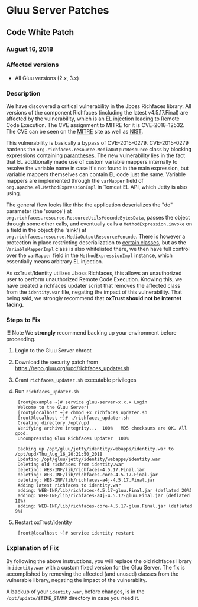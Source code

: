 # Gluu Server Patches

## Code White Patch
### August 16, 2018

### Affected versions
- All Gluu versions (2.x, 3.x)

### Description
We have discovered a critical vulnerability in the Jboss Richfaces library. All versions of the component Richfaces (including the latest v4.5.17.Final) are affected by the vulnerability, which is an EL injection leading to Remote Code Execution. The CVE assignment to MITRE for it is CVE-2018-12532. The CVE can be seen on the [MITRE](http://cve.mitre.org/cgi-bin/cvename.cgi?name=CVE-2018-12532) site as well as [NIST](https://nvd.nist.gov/vuln/detail/CVE-2018-12532). 

This vulnerability is basically a bypass of CVE-2015-0279. CVE-2015-0279 hardens the `org.richfaces.resource.MediaOutputResource` class by blocking expressions containing [parantheses](https://github.com/richfaces/richfaces/blob/4.5.17.Final/components/a4j/src/main/java/org/richfaces/resource/MediaOutputResource.java#L67-L69). The new vulnerability lies in the fact that EL additionally made use of custom variable mappers internally to resolve the variable name in case it's not found in the main expression, but variable mappers themselves can contain EL code just the same. Variable mappers are implemented through the `varMapper` field of `org.apache.el.MethodExpressionImpl` in Tomcat EL API, which Jetty is also using.

The general flow looks like this: the application deserializes the "do" parameter (the 'source') at `org.richfaces.resource.ResourceUtils#decodeBytesData`, passes the object through some other calls, and eventually calls a `MethodExpression.invoke` on a field in the object (the 'sink') at `org.richfaces.resource.MediaOutputResource#encode`. There is however a protection in place restricting deserialization to [certain classes](https://github.com/richfaces/richfaces/blob/4.5.17.Final/core/src/main/java/org/richfaces/util/LookAheadObjectInputStream.java#L133), but as the `VariableMapperImpl` class is also whitelisted there, we then have full control over the `varMapper` field in the `MethodExpressionImpl` instance, which essentially means arbitrary EL injection.

As oxTrust/Identity utilizes Jboss Richfaces, this allows an unauthorized user to perform unauthorized Remote Code Execution. Knowing this, we have created a richfaces updater script that removes the affected class from the `identity.war` file, negating the impact of this vulnerability. That being said, we strongly recommend that **oxTrust should not be internet facing.**

### Steps to Fix

!!! Note
    We **strongly** recommend backing up your environment before proceeding. 
    
1. Login to the Gluu Server chroot
1. Download the security patch from https://repo.gluu.org/upd/richfaces_updater.sh
1. Grant `richfaces_updater.sh` executable privileges
1. Run `richfaces_updater.sh`

        [root@example ~]# service gluu-server-x.x.x Login
        Welcome to the Gluu Server!
        [root@localhost ~]# chmod +x richfaces_updater.sh 
        [root@localhost ~]# ./richfaces_updater.sh 
        Creating directory /opt/upd
        Verifying archive integrity...  100%   MD5 checksums are OK. All good.
        Uncompressing Gluu Richfaces Updater  100%  

        Backing up /opt/gluu/jetty/identity/webapps/identity.war to /opt/upd/Thu_Aug_16_20:21:50_2018
        Updating /opt/gluu/jetty/identity/webapps/identity.war
        Deleting old richfaces from identity.war
        deleting: WEB-INF/lib/richfaces-4.5.17.Final.jar
        deleting: WEB-INF/lib/richfaces-core-4.5.17.Final.jar
        deleting: WEB-INF/lib/richfaces-a4j-4.5.17.Final.jar
        Adding latest richfaces to identity.war
        adding: WEB-INF/lib/richfaces-4.5.17-gluu.Final.jar (deflated 20%)
        adding: WEB-INF/lib/richfaces-a4j-4.5.17-gluu.Final.jar (deflated 10%)
        adding: WEB-INF/lib/richfaces-core-4.5.17-gluu.Final.jar (deflated 9%)

1. Restart oxTrust/identity

        [root@localhost ~]# service identity restart

### Explanation of Fix

By following the above instructions, you will replace the old richfaces library in `identity.war` with a custom fixed version for the Gluu Server. The fix is accomplished by removing the affected (and unused) classes from the vulnerable library, negating the impact of the vulnerabiity.

A backup of your `identity.war`, before changes, is in the `/opt/update/$TIME_STAMP` directory in case you need it.

